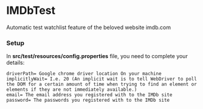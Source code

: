 # IMDbTest
Automatic test watchlist feature of the beloved website imdb.com

### Setup
In **src/test/resources/config.properties** file, you need to complete your details:
```
driverPath= Google chrome driver location On your machine
implicitlyWait= I.e. 20 (An implicit wait is to tell WebDriver to poll the DOM for a certain amount of time when trying to find an element or elements if they are not immediately available.)
email= The email address you registered with to the IMDb site
password= The passwords you registered with to the IMDb site
```
